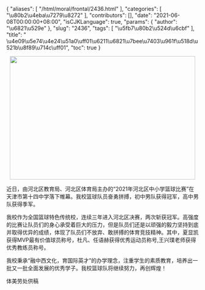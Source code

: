 {
    "aliases": [
        "/html/moral/frontal/2436.html"
    ],
    "categories": [
        "\u80b2\u4eba\u7279\u8272"
    ],
    "contributors": [],
    "date": "2021-06-08T00:00:00+08:00",
    "isCJKLanguage": true,
    "params": {
        "author": "\u6821\u529e"
    },
    "slug": "2436",
    "tags": [
        "\u5fb7\u80b2\u524d\u6cbf"
    ],
    "title": " \u4e09\u5e74\u4e24\u51a0\uff01\u6211\u6821\u7bee\u7403\u961f\u518d\u521b\u8f89\u714c\uff01",
    "toc": true
}


<img
    src="https://cdn.tfls.online/mirror/full/4ddf2a7646fe5c772e4916de2eaca0938120aaa9.jpg"
    style="display:block;margin-left:auto;margin-right:auto;"
    decoding="async"
    fetchpriority="auto"
    loading="lazy"
    height="324"
    width="486"
/>




  





近日，由河北区教育局、河北区体育局主办的“2021年河北区中小学篮球比赛”在天津市第十四中学落下帷幕。我校篮球队员奋勇拼搏，初中男队获得冠军，高中男队获得季军。




我校作为全国篮球特色传统校，连续三年进入河北区决赛，两次斩获冠军。高强度的比赛让队员们的身心承受着巨大的压力，但是队员们还是以顽强的毅力坚持到底并取得优异的成绩，体现了队员们不放弃、敢拼搏的体育竞技精神。其中，夏显凯获得MVP最有价值球员称号，杜凡、任语赫获得优秀运动员称号,王兴璞老师获得优秀教练员称号。




我校秉承“融中西文化，育国际英才”的办学理念，注重学生的素质教育，培养出一批又一批全面发展的优秀学子。我校篮球队将继续努力，再创辉煌！




 




  






体美劳处供稿



  


  






  



